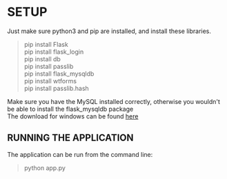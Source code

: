 # SETUP

Just make sure python3 and pip are installed, and install these libraries.
> pip install Flask  
> pip install flask_login  
> pip install db  
> pip install passlib  
> pip install flask_mysqldb  
> pip install wtforms  
> pip install passlib.hash  

Make sure you have the MySQL installed correctly, otherwise you wouldn't be able
to install the flask_mysqldb package  
The download for windows can be found [here](https://dev.mysql.com/downloads/installer/)

## RUNNING THE APPLICATION

The application can be run from the command line:
> python app.py
